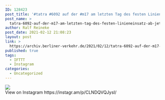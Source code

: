 ```yaml
---
ID: 128423
post_title: '#tatra #6092 auf der #m17 am letzten Tag des festen Linieneinsatz. Ab jetzt nur noch #verstärkerfahrten , 12.02.2021'
post_name: >
  tatra-6092-auf-der-m17-am-letzten-tag-des-festen-linieneinsatz-ab-jetzt-nur-noch-verstaerkerfahrten-12-02-2021
author: Ralf Reineke
post_date: 2021-02-12 21:08:23
layout: post
link: >
  https://archiv.berliner-verkehr.de/2021/02/12/tatra-6092-auf-der-m17-am-letzten-tag-des-festen-linieneinsatz-ab-jetzt-nur-noch-verstaerkerfahrten-12-02-2021/
published: true
tags:
  - IFTTT
  - Instagram
categories:
  - Uncategorized
---
```

<div><img src='https://scontent-iad3-1.cdninstagram.com/v/t51.29350-15/149019799_340116993878794_3140364891139687358_n.jpg?_nc_cat=105&ccb=3&_nc_sid=8ae9d6&_nc_ohc=lQ2liiuetpcAX9tr-H8&_nc_oc=AQlXb8wH5bJAgl07JyJzIgDpkDq2_tTFQ-NE2GtrXWjAInDimuQzNMrEFB1sLgK21Y4&_nc_ht=scontent-iad3-1.cdninstagram.com&oh=946c84e31c97433f754f129f9acecfaa&oe=604B2CD2' style='max-width:600px;' /><br/><div>View on Instagram https://instagr.am/p/CLNDQVQJysI/</div></div>